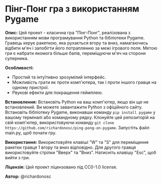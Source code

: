 # Пінг-Понг гра з використанням Pygame

**Опис:**
Цей проект - класична гра "Пінг-Понг", реалізована з використанням мови програмування Python та бібліотеки Pygame. Гравець керує ракеткою, яка рухається вгору та вниз, намагаючись відбити м'яч і запобігти його потраплянню за межі ігрового поля. Метою гри є набрати якомога більше балів, переміщуючи м'яч на сторони суперника.

**Особливості:**

* Простий та інтуїтивно зрозумілий інтерфейс.
* Можливість грати як проти комп'ютера, так і проти іншого гравця на одному пристрої.
* Pвукові ефекти для покращення геймплею.

**Встановлення:**
Встановіть Python на ваш комп'ютер, якщо він ще не встановлений. Ви можете завантажити Python з офіційного сайту.
Встановіть бібліотеку Pygame, виконавши команду `pip install pygame` у вашому терміналі або командному рядку.
Клонуйте цей репозиторій на свій комп'ютер, використовуючи команду `git clone https://github.com/richardonosc/ping-pong-on-pygame`.
Запустіть файл main.py, щоб почати гру.

**Використання:**
Використовуйте клавіші "W" та "S" для переміщення ракетки гравця 1 вгору та вниз відповідно.
Для другого гравця використовуйте стрілки "Вверх" та "Вниз".
Натисніть клавішу "Esc", щоб вийти з гри.

**Ліцензія:**
Цей проект ліцензовано під CC0-1.0 license.

**Автор:**
@richardonosc
